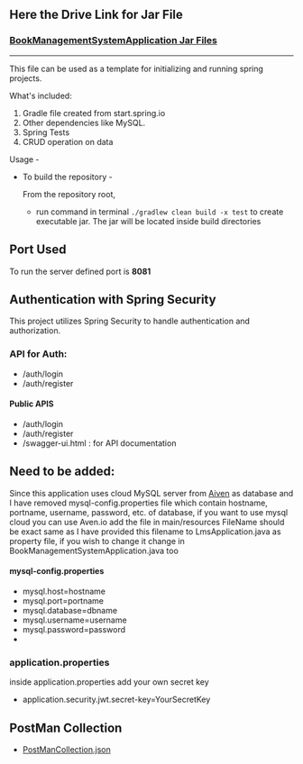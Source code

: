 ## Here the Drive Link for Jar File

### [BookManagementSystemApplication Jar Files](https://drive.google.com/drive/folders/1533BNgAUHKpfal2l-Np3aKTwnE1y20HI?usp=sharing)

---

This file can be used as a template for initializing and running spring projects.

What's included:

1. Gradle file created from start.spring.io
2. Other dependencies like MySQL.
3. Spring Tests
4. CRUD operation on data

Usage -

- To build the repository -

  From the repository root,

  - run command in terminal `./gradlew clean build -x test` to create executable jar. The jar will be located inside build directories

## Port Used

To run the server defined port is **8081**

## Authentication with Spring Security

This project utilizes Spring Security to handle authentication and authorization.

### API for Auth:

- /auth/login
- /auth/register

#### Public APIS

- /auth/login
- /auth/register
- /swagger-ui.html : for API documentation

## Need to be added:

Since this application uses cloud MySQL server from [Aiven](https://aiven.io) as database and I have removed mysql-config.properties file which contain hostname, portname, username, password, etc. of database, if you want to use mysql cloud you can use Aven.io add the file in main/resources
FileName should be exact same as I have provided this filename to LmsApplication.java as property file, if you wish to change it change in BookManagementSystemApplication.java too

#### mysql-config.properties

- mysql.host=hostname
- mysql.port=portname
- mysql.database=dbname
- mysql.username=username
- mysql.password=password
-

### application.properties

inside application.properties add your own secret key

- application.security.jwt.secret-key=YourSecretKey

## PostMan Collection

- [PostManCollection.json](https://github.com/kunaljs-sudo/BookRentalManagement/blob/main/BookManagementSystem.postman_collection.json)
